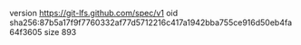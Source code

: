 version https://git-lfs.github.com/spec/v1
oid sha256:87b5a17f9f7760332af77d5712216c417a1942bba755ce916d50eb4fa64f3605
size 893
